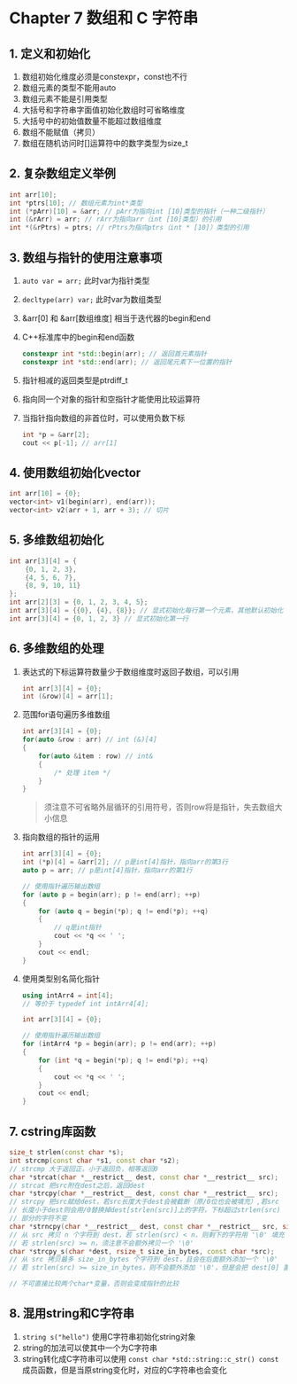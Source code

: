 # Chapter 7 数组和 C 字符串

## 1. 定义和初始化

1. 数组初始化维度必须是constexpr，const也不行
2. 数组元素的类型不能用auto
3. 数组元素不能是引用类型
4. 大括号和字符串字面值初始化数组时可省略维度
5. 大括号中的初始值数量不能超过数组维度
6. 数组不能赋值（拷贝）
7. 数组在随机访问时[]运算符中的数字类型为size_t

## 2. 复杂数组定义举例

```C++
int arr[10];
int *ptrs[10]; // 数组元素为int*类型
int (*pArr)[10] = &arr; // pArr为指向int [10]类型的指针（一种二级指针）
int (&rArr) = arr; // rArr为指向arr（int [10]类型）的引用
int *(&rPtrs) = ptrs; // rPtrs为指向ptrs（int * [10]）类型的引用
```

## 3. 数组与指针的使用注意事项

1. `auto var = arr;` 此时var为指针类型
2. `decltype(arr) var;` 此时var为数组类型
3. &arr[0] 和 &arr[数组维度] 相当于迭代器的begin和end
4. C++标准库中的begin和end函数

    ```C++
    constexpr int *std::begin(arr); // 返回首元素指针
    constexpr int *std::end(arr); // 返回尾元素下一位置的指针
    ```

5. 指针相减的返回类型是ptrdiff_t
6. 指向同一个对象的指针和空指针才能使用比较运算符
7. 当指针指向数组的非首位时，可以使用负数下标

    ```C++
    int *p = &arr[2];
    cout << p[-1]; // arr[1]
    ```

## 4. 使用数组初始化vector

```C++
int arr[10] = {0};
vector<int> v1(begin(arr), end(arr));
vector<int> v2(arr + 1, arr + 3); // 切片
```

## 5. 多维数组初始化

```C++
int arr[3][4] = {
    {0, 1, 2, 3},
    {4, 5, 6, 7},
    {8, 9, 10, 11}
};
int arr[2][3] = {0, 1, 2, 3, 4, 5};
int arr[3][4] = {{0}, {4}, {8}}; // 显式初始化每行第一个元素，其他默认初始化
int arr[3][4] = {0, 1, 2, 3} // 显式初始化第一行
```

## 6. 多维数组的处理

1. 表达式的下标运算符数量少于数组维度时返回子数组，可以引用

    ```C++
    int arr[3][4] = {0};
    int (&row)[4] = arr[1];
    ```

2. 范围for语句遍历多维数组

    ```C++
    int arr[3][4] = {0};
    for(auto &row : arr) // int (&)[4]
    {
        for(auto &item : row) // int&
        {
            /* 处理 item */
        }
    }
    ```

    > 须注意不可省略外层循环的引用符号，否则row将是指针，失去数组大小信息

3. 指向数组的指针的运用

    ```C++
    int arr[3][4] = {0};
    int (*p)[4] = &arr[2]; // p是int[4]指针，指向arr的第3行
    auto p = arr; // p是int[4]指针，指向arr的第1行

    // 使用指针遍历输出数组
    for (auto p = begin(arr); p != end(arr); ++p)
    {
        for (auto q = begin(*p); q != end(*p); ++q)
        {
            // q是int指针
            cout << *q << ' ';
        }
        cout << endl;
    }
    ```

4. 使用类型别名简化指针

    ```C++
    using intArr4 = int[4];
    // 等价于 typedef int intArr4[4];

    int arr[3][4] = {0};

    // 使用指针遍历输出数组
    for (intArr4 *p = begin(arr); p != end(arr); ++p)
    {
        for (int *q = begin(*p); q != end(*p); ++q)
        {
            cout << *q << ' ';
        }
        cout << endl;
    }
    ```

## 7. cstring库函数

```C++
size_t strlen(const char *s);
int strcmp(const char *s1, const char *s2);
// strcmp 大于返回正，小于返回负，相等返回0
char *strcat(char *__restrict__ dest, const char *__restrict__ src);
// strcat 把src附在dest之后，返回dest
char *strcpy(char *__restrict__ dest, const char *__restrict__ src);
// strcpy 把src赋给dest，若src长度大于dest会被截断（原/0位也会被填充）,若src
// 长度小于dest则会用/0替换掉dest[strlen(src)]上的字符，下标超过strlen(src)
// 部分的字符不变
char *strncpy(char *__restrict__ dest, const char *__restrict__ src, size_t n);
// 从 src 拷贝 n 个字符到 dest，若 strlen(src) < n，则剩下的字符用 '\0' 填充
// 若 strlen(src) >= n，须注意不会额外拷贝一个 '\0'
char *strcpy_s(char *dest, rsize_t size_in_bytes, const char *src);
// 从 src 拷贝最多 size_in_bytes 个字符到 dest，且会在后面额外添加一个 '\0'
// 若 strlen(src) >= size_in_bytes，则不会额外添加 '\0'，但是会把 dest[0] 置为 '\0'

// 不可直接比较两个char*变量，否则会变成指针的比较
```

## 8. 混用string和C字符串

1. `string s("hello")` 使用C字符串初始化string对象
2. string的加法可以使其中一个为C字符串
3. string转化成C字符串可以使用 `const char *std::string::c_str() const` 成员函数，但是当原string变化时，对应的C字符串也会变化
